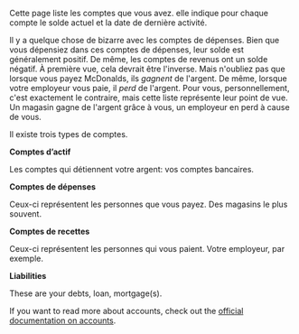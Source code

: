 Cette page liste les comptes que vous avez. elle indique pour chaque compte le solde actuel et la date de dernière activité.

Il y a quelque chose de bizarre avec les comptes de dépenses. Bien que vous dépensiez dans ces comptes de dépenses, leur solde est généralement positif. De même, les comptes de revenus ont un solde négatif. À première vue, cela devrait être l'inverse. Mais n'oubliez pas que lorsque vous payez McDonalds, ils *gagnent* de l'argent. De même, lorsque votre employeur vous paie, il *perd* de l'argent. Pour vous, personnellement, c'est exactement le contraire, mais cette liste représente leur point de vue. Un magasin gagne de l'argent grâce à vous, un employeur en perd à cause de vous.

Il existe trois types de comptes.

**Comptes d’actif**

Les comptes qui détiennent votre argent: vos comptes bancaires.

**Comptes de dépenses**

Ceux-ci représentent les personnes que vous payez. Des magasins le plus souvent.

**Comptes de recettes**

Ceux-ci représentent les personnes qui vous paient. Votre employeur, par exemple.

**Liabilities**

These are your debts, loan, mortgage(s).

If you want to read more about accounts, check out the [official documentation on accounts](https://firefly-iii.readthedocs.io/en/latest/concepts/accounts.html).